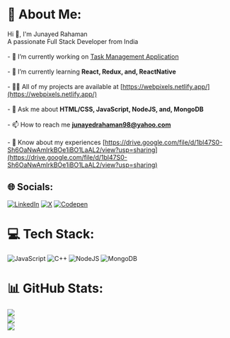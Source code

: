# 💫 About Me:
Hi 👋, I'm Junayed Rahaman<br>A passionate Full Stack Developer from India<br><br>- 🔭 I’m currently working on [Task Management Application](https://github.com/junayedrahaman50/task-viewer)<br><br>- 🌱 I’m currently learning **React, Redux, and, ReactNative**<br><br>- 👨‍💻 All of my projects are available at [https://webpixels.netlify.app/](https://webpixels.netlify.app/)<br><br>- 💬 Ask me about **HTML/CSS, JavaScript, NodeJS, and, MongoDB**<br><br>- 📫 How to reach me **junayedrahaman98@yahoo.com**<br><br>- 📄 Know about my experiences [https://drive.google.com/file/d/1bl47S0-Sh6OaNwAmIrkBOe1iBO1LaAL2/view?usp=sharing](https://drive.google.com/file/d/1bl47S0-Sh6OaNwAmIrkBOe1iBO1LaAL2/view?usp=sharing)


## 🌐 Socials:
[![LinkedIn](https://img.shields.io/badge/LinkedIn-%230077B5.svg?logo=linkedin&logoColor=white)](https://linkedin.com/in/junayedrahaman500) [![X](https://img.shields.io/badge/X-black.svg?logo=X&logoColor=white)](https://x.com/junayed_rahaman) [![Codepen](https://img.shields.io/badge/Codepen-000000?style=for-the-badge&logo=codepen&logoColor=white)](https://codepen.io/junayedrahaman50) 

# 💻 Tech Stack:
![JavaScript](https://img.shields.io/badge/javascript-%23323330.svg?style=for-the-badge&logo=javascript&logoColor=%23F7DF1E) ![C++](https://img.shields.io/badge/c++-%2300599C.svg?style=for-the-badge&logo=c%2B%2B&logoColor=white) ![NodeJS](https://img.shields.io/badge/node.js-6DA55F?style=for-the-badge&logo=node.js&logoColor=white) ![MongoDB](https://img.shields.io/badge/MongoDB-%234ea94b.svg?style=for-the-badge&logo=mongodb&logoColor=white)
# 📊 GitHub Stats:
![](https://github-readme-stats.vercel.app/api?username=junayedrahaman50&theme=dark&hide_border=false&include_all_commits=false&count_private=false)<br/>
![](https://github-readme-streak-stats.herokuapp.com/?user=junayedrahaman50&theme=dark&hide_border=false)<br/>
![](https://github-readme-stats.vercel.app/api/top-langs/?username=junayedrahaman50&theme=dark&hide_border=false&include_all_commits=false&count_private=false&layout=compact)

<!-- Proudly created with GPRM ( https://gprm.itsvg.in ) -->

